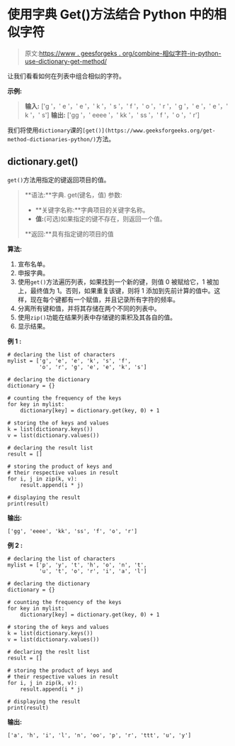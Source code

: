 # 使用字典 Get()方法结合 Python 中的相似字符

> 原文:[https://www . geesforgeks . org/combine-相似字符-in-python-use-dictionary-get-method/](https://www.geeksforgeeks.org/combine-similar-characters-in-python-using-dictionary-get-method/)

让我们看看如何在列表中组合相似的字符。

**示例:**

> **输入:** ['g '，' e '，' e '，' k '，' s '，' f '，' o '，' r '，' g '，' e '，' e '，' k '，' s']
> **输出:** ['gg '，' eeee '，' kk '，' ss '，' f '，' o '，' r']

我们将使用`dictionary`课的`[get()](https://www.geeksforgeeks.org/get-method-dictionaries-python/)`方法。

## dictionary.get()

`get()`方法用指定的键返回项目的值。

> **语法:**字典. get(键名，值)
> 参数:
> 
> *   **关键字名称:**字典项目的关键字名称。
> *   **值:**(可选)如果指定的键不存在，则返回一个值。
> 
> **返回:**具有指定键的项目的值

**算法:**

1.  宣布名单。
2.  申报字典。
3.  使用`get()`方法遍历列表，如果找到一个新的键，则值 0 被赋给它，1 被加上，最终值为 1。否则，如果重复该键，则将 1 添加到先前计算的值中。这样，现在每个键都有一个赋值，并且记录所有字符的频率。
4.  分离所有键和值，并将其存储在两个不同的列表中。
5.  使用`zip()`功能在结果列表中存储键的乘积及其各自的值。
6.  显示结果。

**例 1 :**

```
# declaring the list of characters
mylist = ['g', 'e', 'e', 'k', 's', 'f', 
          'o', 'r', 'g', 'e', 'e', 'k', 's'] 

# declaring the dictionary
dictionary = {} 

# counting the frequency of the keys
for key in mylist: 
    dictionary[key] = dictionary.get(key, 0) + 1

# storing the of keys and values
k = list(dictionary.keys())
v = list(dictionary.values())

# declaring the result list
result = []

# storing the product of keys and 
# their respective values in result
for i, j in zip(k, v):
    result.append(i * j)

# displaying the result
print(result)
```

**输出:**

```
['gg', 'eeee', 'kk', 'ss', 'f', 'o', 'r']
```

**例 2 :**

```
# declaring the list of characters
mylist = ['p', 'y', 't', 'h', 'o', 'n', 't', 
          'u', 't', 'o', 'r', 'i', 'a', 'l']

# declaring the dictionary
dictionary = {} 

# counting the frequency of the keys
for key in mylist: 
    dictionary[key] = dictionary.get(key, 0) + 1

# storing the of keys and values
k = list(dictionary.keys())
v = list(dictionary.values())

# declaring the reslt list
result = []

# storing the product of keys and 
# their respective values in result
for i, j in zip(k, v):
    result.append(i * j)

# displaying the result
print(result)
```

**输出:**

```
['a', 'h', 'i', 'l', 'n', 'oo', 'p', 'r', 'ttt', 'u', 'y']
```